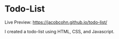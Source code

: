 # Todo-List

Live Preview: https://jacobcohn.github.io/todo-list/

I created a todo-list using HTML, CSS, and Javascript.
